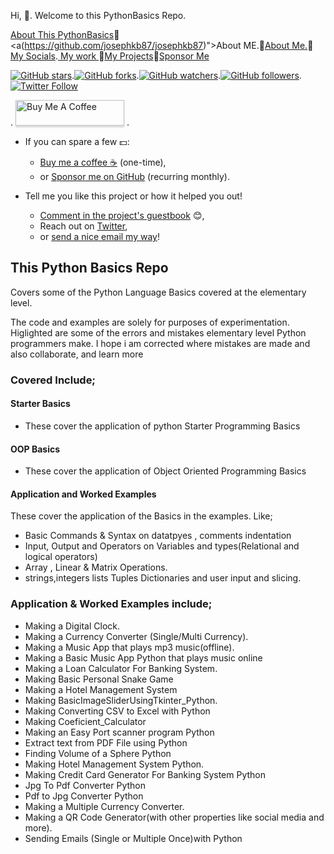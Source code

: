 
Hi, 👋. Welcome to this PythonBasics Repo.


<a href="https://github.com/josephkb87/PythonBasics">About This PythonBasics</a>🌱
<a(https://github.com/josephkb87/josephkb87)">About ME.</a>🌱<a href="https://josephkb87.github.io">About Me.</a>🌱 <a href="https://linktr.ee/jungbasher87">My Socials</a>.<a href="https://github.com/josephkb87?tab=repositories"> My work </a>🌱<a href="https://github.com/josephkb87?tab=projects">My Projects</a>🌱<a href="https://github.com/josephkb87?tab=projects">Sponsor Me</a>

<a href="https://github.com/josephkb87/PythonBasics/readme.md"><img src="https://img.shields.io/github/stars/josephkb87/app-privacy-policy-generator.svg?style=social&amp;label=Star" alt="GitHub stars"></a>.<a href="https://github.com/josephkb87/PythonBasics/fork"><img src="https://img.shields.io/github/forks/josephkb87/josephkb87.svg?style=social&amp;label=Fork" alt="GitHub forks"></a>.<a href="https://github.com/josephkb87/josephkb87"><img src="https://img.shields.io/github/watchers/josephkb87/josephkb87.svg?style=social&amp;label=Watch" alt="GitHub watchers"></a>.<a href="https://github.com/josephkb87/PythonBasics"><img src="https://img.shields.io/github/followers/josephkb87.svg?style=social&amp;label=Follow" alt="GitHub followers"></a>.<a href="https://twitter.com/josephkb87"><img src="https://img.shields.io/twitter/follow/clydekingkid.svg?style=social" alt="Twitter Follow"></a>
 
 <div> .
  <a href="https://www.buymeacoffee.com/josephkb87" target="_blank"><img src="https://www.buymeacoffee.com/assets/img/custom_images/orange_img.png" alt="Buy Me A Coffee" style="height: 41px !important;width: 174px !important;box-shadow: 0px 3px 2px 0px rgba(190, 190, 190, 0.5) !important;-webkit-box-shadow: 0px 3px 2px 0px rgba(190, 190, 190, 0.5) !important;" ></a>  .</div>

- If you can spare a few 💵:

  - [Buy me a coffee :coffee:](https://www.buymeacoffee.com/josephkb87) (one-time),
  - or [Sponsor me on GitHub](https://github.com/sponsors/josephkb87) (recurring monthly).

- Tell me you like this project or how it helped you out!

  - [Comment in the project's guestbook](https://github.com/josephkb87/Matlab_Octave/issues/99) :blush:,
  - Reach out on [Twitter](https://twitter.com/clydekingkid),
  - or [send a nice email my way](mailto:kiyinijoseph@gmail@gmail.com)!

## This Python Basics Repo
Covers some of the Python Language Basics covered at the elementary level.

The code and examples are solely for purposes of experimentation.
Higlighted are some of the errors and mistakes elementary level Python programmers make.
I hope i am corrected where mistakes are made  and also collaborate, and learn more 


### Covered Include;
#### Starter Basics
- These cover the application of python Starter Programming Basics

#### OOP Basics
- These cover the application of Object Oriented Programming Basics

#### Application and Worked Examples
These cover the application of the Basics in the examples. Like;
 - Basic Commands & Syntax on datatpyes , comments indentation
 - Input, Output and Operators on Variables and types(Relational and logical operators)
 - Array , Linear & Matrix Operations.
 - strings,integers lists Tuples Dictionaries and user input and slicing.
 

### Application & Worked Examples include;
- Making a Digital Clock.
- Making a Currency Converter (Single/Multi Currency).
- Making a Music App that plays mp3 music(offline).
- Making a Basic Music App Python that plays music online
- Making a Loan Calculator For Banking System.
- Making Basic Personal Snake Game
- Making a Hotel Management System
- Making BasicImageSliderUsingTkinter_Python.
- Making Converting CSV to Excel with Python
- Making Coeficient_Calculator
 - Making an Easy Port scanner program Python
 - Extract text from PDF File using Python
 - Finding Volume of a Sphere Python
 - Making Hotel Management System Python.
 - Making Credit Card Generator For Banking System Python
 - Jpg To Pdf Converter Python
 - Pdf to Jpg Converter Python
 - Making a Multiple Currency Converter.
 - Making a QR Code Generator(with other properties like social media and more).
 - Sending Emails (Single or Multiple Once)with Python
 
